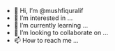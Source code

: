 - 👋 Hi, I’m @mushfiquralif
- 👀 I’m interested in ...
- 🌱 I’m currently learning ...
- 💞️ I’m looking to collaborate on ...
- 📫 How to reach me ...

<!---
mushfiquralif/mushfiquralif is a ✨ special ✨ repository because its `README.md` (this file) appears on your GitHub profile.
You can click the Preview link to take a look at your changes.
--->
